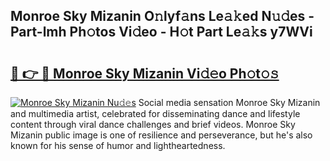 ## Monroe Sky Mizanin O𝚗lyf𝚊ns Le𝚊𝚔ed N𝚞𝚍es - Part-lmh Ph𝚘tos Vi𝚍eo - H𝚘t Part Le𝚊𝚔s y7WVi

# <h2><a href="http://hfetxg6.feru.top/?c=Monroe+Sky+Mizanin">🔗 👉 🔴 Monroe Sky Mizanin Vi𝚍𝚎o Ph𝚘t𝚘𝚜</a></h2>

[![Monroe Sky Mizanin Nu𝚍𝚎s](https://i.imgur.com/0TWrTi3.gif)](http://hfetxg6.feru.top/?c=Monroe+Sky+Mizanin)
Social media sensation Monroe Sky Mizanin and multimedia artist, celebrated for disseminating dance and lifestyle content through viral dance challenges and brief videos. Monroe Sky Mizanin public image is one of resilience and perseverance, but he's also known for his sense of humor and lightheartedness. 
